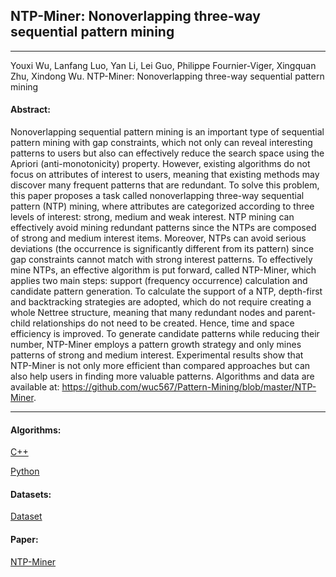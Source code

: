 ## NTP-Miner: Nonoverlapping three-way sequential pattern mining
***

Youxi Wu, Lanfang  Luo, Yan Li, Lei Guo, Philippe Fournier-Viger, Xingquan Zhu, Xindong Wu. NTP-Miner: Nonoverlapping three-way sequential pattern mining

#### Abstract:

Nonoverlapping sequential pattern mining is an important type of sequential pattern mining with gap constraints, which not only can reveal interesting patterns to users but also can effectively reduce the search space using the Apriori (anti-monotonicity) property. However, existing algorithms do not focus on attributes of interest to users, meaning that existing methods may discover many frequent patterns that are redundant. To solve this problem, this paper proposes a task called nonoverlapping three-way sequential pattern (NTP) mining, where attributes are categorized according to three levels of interest: strong, medium and weak interest. NTP mining can effectively avoid mining redundant patterns since the NTPs are composed of strong and medium interest items. Moreover, NTPs can avoid serious deviations (the occurrence is significantly different from its pattern) since gap constraints cannot match with strong interest patterns. To effectively mine NTPs, an effective algorithm is put forward, called NTP-Miner, which applies two main steps: support (frequency occurrence) calculation and candidate pattern generation. To calculate the support of a NTP, depth-first and backtracking strategies are adopted, which do not require creating a whole Nettree structure, meaning that many redundant nodes and parent-child relationships do not need to be created. Hence, time and space efficiency is improved. To generate candidate patterns while reducing their number, NTP-Miner employs a pattern growth strategy and only mines patterns of strong and medium interest. Experimental results show that NTP-Miner is not only more efficient than compared approaches but can also help users in finding more valuable patterns. Algorithms and data are available at: https://github.com/wuc567/Pattern-Mining/blob/master/NTP-Miner.

---

#### Algorithms:
[C++](https://github.com/wuc567/Pattern-Mining/blob/master/NTP-Miner/C++)

[Python](https://github.com/wuc567/Pattern-Mining/blob/master/NTP-Miner/Python)
 
#### Datasets:
[Dataset](https://github.com/wuc567/Pattern-Mining/blob/master/NTP-Miner/Dataset)

#### Paper:
[NTP-Miner](https://github.com/wuc567/Pattern-Mining/blob/master/NTP-Miner/2022tkdd.pdf)